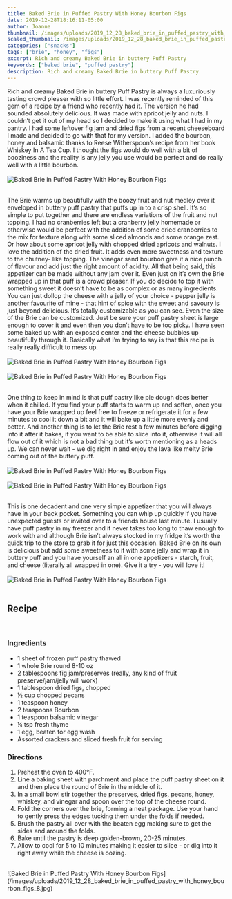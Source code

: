 ```yaml
---
title: Baked Brie in Puffed Pastry With Honey Bourbon Figs
date: 2019-12-28T18:16:11-05:00
author: Joanne
thumbnail: /images/uploads/2019_12_28_baked_brie_in_puffed_pastry_with_honey_bourbon_figs_1.jpg
scaled_thumbnail: /images/uploads/2019_12_28_baked_brie_in_puffed_pastry_with_honey_bourbon_figs_0.jpg
categories: ["snacks"]
tags: ["brie", "honey", "figs"]
excerpt: Rich and creamy Baked Brie in buttery Puff Pastry
keywords: ["baked brie", "puffed pastry"]
description: Rich and creamy Baked Brie in buttery Puff Pastry
---
```


Rich and creamy Baked Brie in buttery Puff Pastry is always a luxuriously tasting crowd pleaser with so little effort.  I was recently reminded of this gem of a recipe by a friend who recently had it. The version he had sounded absolutely delicious. It was made with apricot jelly and nuts. I couldn’t get it out of my head so I decided to make it using what I had in my pantry. I had some leftover fig jam and dried figs from a recent cheeseboard I made and decided to go with that for my version. I added the bourbon, honey and balsamic thanks to Reese Witherspoon’s recipe from her book Whiskey In A Tea Cup. I thought the figs would do well with a bit of booziness and the reality is any jelly you use would be perfect and do really well with a little bourbon.
</br>
</br>
![Baked Brie in Puffed Pastry With Honey Bourbon Figs](/images/uploads/2019_12_28_baked_brie_in_puffed_pastry_with_honey_bourbon_figs_2.jpg)
</br>
</br>

The Brie warms up beautifully with the boozy fruit and nut medley over it enveloped in buttery puff pastry that puffs up in to a crisp shell. It’s so simple to put together and there are endless variations of the fruit and nut topping. I had no cranberries left but a cranberry jelly homemade or otherwise would be perfect with the addition of some dried cranberries to the mix for texture along with some sliced almonds and some orange zest.  Or how about some apricot jelly with chopped dried apricots and walnuts.  I love the addition of the dried fruit. It adds even more sweetness and texture to the chutney- like topping. The vinegar sand bourbon give it a nice punch of flavour and add just the right amount of acidity. All that being said, this appetizer can be made without any jam over it. Even just on it’s own the Brie wrapped up in that puff is a crowd pleaser. If you do decide to top it with something sweet it doesn’t have to be as complex or as many ingredients. You can just dollop the cheese with a jelly of your choice - pepper jelly is another favourite of mine - that hint of spice with the sweet and savoury is just beyond delicious. It’s totally customizable as you can see. Even the size of the Brie can be customized. Just be sure your puff pastry sheet is large enough to cover it and even then you don’t have to be too picky.  I have seen some baked up with an exposed center and the cheese bubbles up beautifully through it. Basically what I’m trying to say is that this recipe is really really difficult to mess up. 
</br>
</br>
![Baked Brie in Puffed Pastry With Honey Bourbon Figs](/images/uploads/2019_12_28_baked_brie_in_puffed_pastry_with_honey_bourbon_figs_3.jpg)
</br>
</br>
![Baked Brie in Puffed Pastry With Honey Bourbon Figs](/images/uploads/2019_12_28_baked_brie_in_puffed_pastry_with_honey_bourbon_figs_4.jpg)
</br>
</br>

One thing to keep in mind is that puff pastry like pie dough does better when it chilled. If you find your puff starts to warm up and soften, once you have your Brie wrapped up feel free to freeze or refrigerate it for a few minutes to cool it down a bit and it will bake up a little more evenly and better. And another thing is to let the Brie rest a few minutes before digging into it after it bakes, if you want to be able to slice into it, otherwise it will all flow out of it which is not a bad thing but it’s worth mentioning as a heads up. We can never wait -  we dig right in and enjoy the lava like melty Brie coming out of the buttery puff.
</br>
</br>
![Baked Brie in Puffed Pastry With Honey Bourbon Figs](/images/uploads/2019_12_28_baked_brie_in_puffed_pastry_with_honey_bourbon_figs_5.jpg)
</br>
</br>
![Baked Brie in Puffed Pastry With Honey Bourbon Figs](/images/uploads/2019_12_28_baked_brie_in_puffed_pastry_with_honey_bourbon_figs_6.jpg)
</br>
</br>

This is one decadent and one very simple appetizer that you will always have in your back pocket. Something you can whip up quickly if you have unexpected guests or invited over to a friends house last minute. I usually have puff pastry in my freezer and it never takes too long to thaw enough to work with and although Brie isn’t always stocked in my fridge it’s worth the quick trip to the store to grab it for just this occasion. Baked Brie on its own is delicious but add some sweetness to it with some jelly and wrap it in buttery puff and you have yourself an all in one appetizers -  starch, fruit, and cheese (literally all wrapped in one). Give it a try - you will love it!
</br>
</br>
![Baked Brie in Puffed Pastry With Honey Bourbon Figs](/images/uploads/2019_12_28_baked_brie_in_puffed_pastry_with_honey_bourbon_figs_7.jpg)
</br>
</br>

## Recipe
</br>

### Ingredients

* <span itemprop="ingredients">1 sheet of frozen puff pastry thawed</span>
* <span itemprop="ingredients">1 whole Brie round 8-10 oz</span>
* <span itemprop="ingredients">2 tablespoons fig jam/preserves (really, any kind of fruit preserve/jam/jelly will work)</span>
* <span itemprop="ingredients">1 tablespoon dried figs, chopped</span>
* <span itemprop="ingredients">&frac12; cup chopped pecans</span>
* <span itemprop="ingredients">1 teaspoon honey</span>
* <span itemprop="ingredients">2 teaspoons Bourbon </span>
* <span itemprop="ingredients">1 teaspoon balsamic vinegar</span>
* <span itemprop="ingredients">&frac14; tsp fresh thyme </span>
* <span itemprop="ingredients">1 egg, beaten for egg wash </span>
* <span itemprop="ingredients">Assorted crackers and sliced fresh fruit for serving </span>

### Directions

1. Preheat the oven to 400°F.
2. Line a baking sheet with parchment and place the puff pastry sheet on it and then place the round of Brie in the middle of it.
3. In a small bowl stir together the preserves, dried figs, pecans, honey, whiskey, and vinegar and spoon over the top of the cheese round.
4. Fold the corners over the brie, forming a neat package. Use your hand to gently press the edges tucking them under the folds if needed. 
5. Brush the pastry all over with the beaten egg making sure to get the sides and around the folds. 
6. Bake until the pastry is deep golden-brown, 20-25 minutes.
7. Allow to cool for 5 to 10 minutes making it easier to slice - or dig into it right away while the cheese is oozing.

</br>
![Baked Brie in Puffed Pastry With Honey Bourbon Figs](/images/uploads/2019_12_28_baked_brie_in_puffed_pastry_with_honey_bourbon_figs_8.jpg)